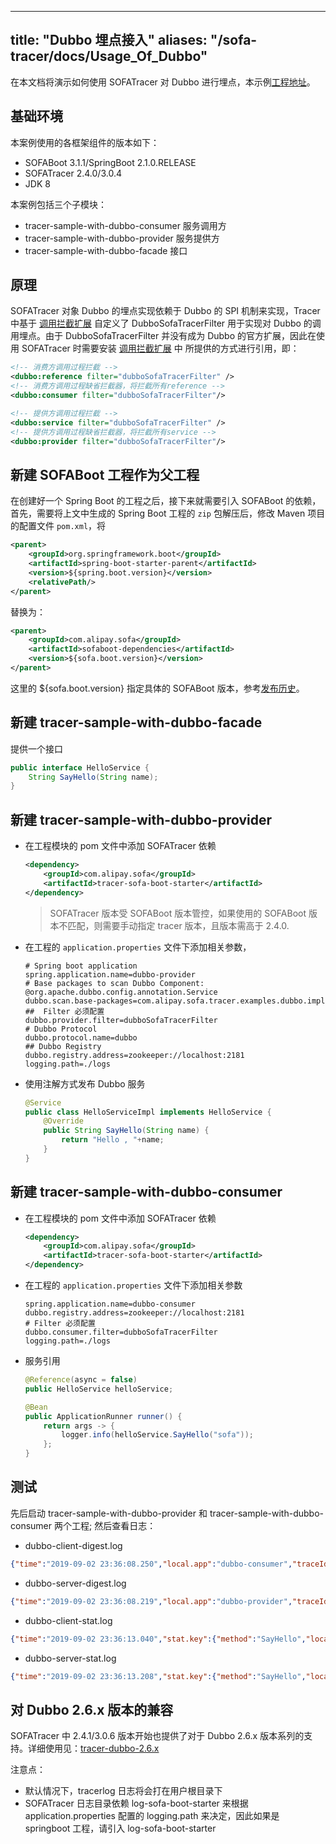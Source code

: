 
---
title: "Dubbo 埋点接入"
aliases: "/sofa-tracer/docs/Usage_Of_Dubbo"
---


在本文档将演示如何使用 SOFATracer 对 Dubbo 进行埋点，本示例[工程地址](https://github.com/sofastack/sofa-tracer/tree/master/tracer-samples/tracer-sample-with-dubbo)。

## 基础环境

本案例使用的各框架组件的版本如下：

* SOFABoot 3.1.1/SpringBoot 2.1.0.RELEASE
* SOFATracer 2.4.0/3.0.4 
* JDK 8

本案例包括三个子模块：

* tracer-sample-with-dubbo-consumer     服务调用方
* tracer-sample-with-dubbo-provider     服务提供方
* tracer-sample-with-dubbo-facade       接口

## 原理

SOFATracer 对象 Dubbo 的埋点实现依赖于 Dubbo 的 SPI 机制来实现，Tracer 中基于 [调用拦截扩展](https://dubbo.apache.org/zh-cn/docs/dev/impls/filter.html) 
自定义了 DubboSofaTracerFilter 用于实现对 Dubbo 的调用埋点。由于 DubboSofaTracerFilter 并没有成为 Dubbo 的官方扩展，因此在使用 SOFATracer 时需要安装 [调用拦截扩展](https://dubbo.apache.org/zh-cn/docs/dev/impls/filter.html) 中
所提供的方式进行引用，即：

```xml
<!-- 消费方调用过程拦截 -->
<dubbo:reference filter="dubboSofaTracerFilter" />
<!-- 消费方调用过程缺省拦截器，将拦截所有reference -->
<dubbo:consumer filter="dubboSofaTracerFilter"/>

<!-- 提供方调用过程拦截 -->
<dubbo:service filter="dubboSofaTracerFilter" />
<!-- 提供方调用过程缺省拦截器，将拦截所有service -->
<dubbo:provider filter="dubboSofaTracerFilter"/>
```

## 新建 SOFABoot 工程作为父工程

在创建好一个 Spring Boot 的工程之后，接下来就需要引入 SOFABoot 的依赖，首先，需要将上文中生成的 Spring Boot 工程的 `zip` 包解压后，修改 Maven 项目的配置文件 `pom.xml`，将

```xml
<parent>
    <groupId>org.springframework.boot</groupId>
    <artifactId>spring-boot-starter-parent</artifactId>
    <version>${spring.boot.version}</version>
    <relativePath/>
</parent>
```

替换为：

```xml
<parent>
    <groupId>com.alipay.sofa</groupId>
    <artifactId>sofaboot-dependencies</artifactId>
    <version>${sofa.boot.version}</version>
</parent>
```
这里的 ${sofa.boot.version} 指定具体的 SOFABoot 版本，参考[发布历史](https://github.com/sofastack/sofa-build/releases)。

## 新建 tracer-sample-with-dubbo-facade

提供一个接口

```java
public interface HelloService {
    String SayHello(String name);
}
```
## 新建 tracer-sample-with-dubbo-provider

* 在工程模块的 pom 文件中添加 SOFATracer 依赖

    ```xml
    <dependency>
        <groupId>com.alipay.sofa</groupId>
        <artifactId>tracer-sofa-boot-starter</artifactId>
    </dependency>
    ```
    > SOFATracer 版本受 SOFABoot 版本管控，如果使用的 SOFABoot 版本不匹配，则需要手动指定 tracer 版本，且版本需高于 2.4.0.

* 在工程的 `application.properties` 文件下添加相关参数，

    ```properties
    # Spring boot application
    spring.application.name=dubbo-provider
    # Base packages to scan Dubbo Component: @org.apache.dubbo.config.annotation.Service
    dubbo.scan.base-packages=com.alipay.sofa.tracer.examples.dubbo.impl
    ##  Filter 必须配置
    dubbo.provider.filter=dubboSofaTracerFilter
    # Dubbo Protocol
    dubbo.protocol.name=dubbo
    ## Dubbo Registry
    dubbo.registry.address=zookeeper://localhost:2181
    logging.path=./logs
    ```
* 使用注解方式发布 Dubbo 服务

    ```java
    @Service
    public class HelloServiceImpl implements HelloService {
        @Override
        public String SayHello(String name) {
            return "Hello , "+name;
        }
    }
    ```
 
## 新建 tracer-sample-with-dubbo-consumer

* 在工程模块的 pom 文件中添加 SOFATracer 依赖

    ```xml
    <dependency>
        <groupId>com.alipay.sofa</groupId>
        <artifactId>tracer-sofa-boot-starter</artifactId>
    </dependency>
    ```

* 在工程的 `application.properties` 文件下添加相关参数

    ```properties
    spring.application.name=dubbo-consumer
    dubbo.registry.address=zookeeper://localhost:2181
    # Filter 必须配置
    dubbo.consumer.filter=dubboSofaTracerFilter
    logging.path=./logs
    ```
* 服务引用

    ```java
    @Reference(async = false)
    public HelloService helloService;
    
    @Bean
    public ApplicationRunner runner() {
        return args -> {
            logger.info(helloService.SayHello("sofa"));
        };
    }
    ```

## 测试

先后启动 tracer-sample-with-dubbo-provider 和 tracer-sample-with-dubbo-consumer 两个工程; 然后查看日志：

* dubbo-client-digest.log
```json
{"time":"2019-09-02 23:36:08.250","local.app":"dubbo-consumer","traceId":"1e27a79c156743856804410019644","spanId":"0","span.kind":"client","result.code":"00","current.thread.name":"http-nio-8080-exec-2","time.cost.milliseconds":"205ms","protocol":"dubbo","service":"com.glmapper.bridge.boot.service.HelloService","method":"SayHello","invoke.type":"sync","remote.host":"192.168.2.103","remote.port":"20880","local.host":"192.168.2.103","client.serialize.time":35,"client.deserialize.time":5,"req.size.bytes":336,"resp.size.bytes":48,"error":"","sys.baggage":"","biz.baggage":""}
```

* dubbo-server-digest.log
```json
{"time":"2019-09-02 23:36:08.219","local.app":"dubbo-provider","traceId":"1e27a79c156743856804410019644","spanId":"0","span.kind":"server","result.code":"00","current.thread.name":"DubboServerHandler-192.168.2.103:20880-thread-2","time.cost.milliseconds":"9ms","protocol":"dubbo","service":"com.glmapper.bridge.boot.service.HelloService","method":"SayHello","local.host":"192.168.2.103","local.port":"62443","server.serialize.time":0,"server.deserialize.time":27,"req.size.bytes":336,"resp.size.bytes":0,"error":"","sys.baggage":"","biz.baggage":""}
```

* dubbo-client-stat.log
```json
{"time":"2019-09-02 23:36:13.040","stat.key":{"method":"SayHello","local.app":"dubbo-consumer","service":"com.glmapper.bridge.boot.service.HelloService"},"count":1,"total.cost.milliseconds":205,"success":"true","load.test":"F"}
```

* dubbo-server-stat.log
```json
{"time":"2019-09-02 23:36:13.208","stat.key":{"method":"SayHello","local.app":"dubbo-provider","service":"com.glmapper.bridge.boot.service.HelloService"},"count":1,"total.cost.milliseconds":9,"success":"true","load.test":"F"}
```

## 对 Dubbo 2.6.x 版本的兼容

SOFATracer 中 2.4.1/3.0.6 版本开始也提供了对于 Dubbo 2.6.x 版本系列的支持。详细使用见：[tracer-dubbo-2.6.x](https://github.com/glmapper/glmapper-boot-dubbo/tree/use-spring-boot-2.x)

注意点：

* 默认情况下，tracerlog 日志将会打在用户根目录下
* SOFATracer 日志目录依赖 log-sofa-boot-starter 来根据 application.properties 配置的 logging.path 来决定，因此如果是 springboot 工程，请引入 log-sofa-boot-starter
